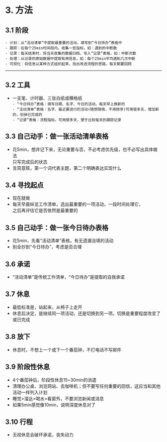 # 3. 方法

## 3.1 阶段
`- 计划：从“活动清单”中提取最重要的活动，填写到“今日待办”表格中`  
`- 跟踪：在每个25min时间段内，收集一些指标，如：遇到的中断数`  
`- 记录：每天结束时，将当天收集的数据归档，写入“记录”表格，如：中断次数`  
`- 处理：从记录的原始数据中提取有用信息，如：每个25min平均遇到几次中断`  
`- 可视化：将信息以某种方式组织起来，找出改进流程的思路，每天都要回顾`  
***
## 3.2 工具
- 一支笔、计时器、三张白纸或横格纸  
`- “今日待办”表格：填写日期、名字、今日的活动。每天早上换新的`  
`- “活动清单”表格：名字、最近要进行的活动(随想随填，不用排序)可用很多天，增加新的，划掉已完成的`  
`- “记录”表格：流程指标。可用很多天，便于比较每天的跟踪记录`  

## 3.3 自己动手：做一张活动清单表格
- 花5min，想并记下来，无论重要与否，不必考虑优先级，也不必写出具体做法  
只写完成后的状态  
- 言简意赅，第一个词代表主题，第二个明确表达实现什么

## 3.4 寻找起点
- 现在就做  
- 每天早晨纵览工作清单，选出最重要的一项活动，一段时间处理它，  
之后再评估它是否依然是最重要的

## 3.5 自己动手：做一张今日待办表格
- 花5min，先看“活动清单”表格，有无遗漏没填的活动  
- 别全抄到“今日待办”，考虑是否合理

## 3.6 承诺
- “活动清单”是传统工作清单，“今日待办”是提取的自我承诺

## 3.7 休息
- 最低标准是，站起来，从椅子上走开
- 休息后决定，是继续同一项活动，还是切换到另一项。切换是重要程度改变了或已完成

## 3.8 放下
- 休息时，不想上一个或下一个番茄钟，不打电话不写邮件 

## 3.9 阶段性休息
- 4个番茄钟后，阶段性休息15~30min的消遣
- 清理办公桌、浏览网站、去咖啡机；但不要写任何重要的回信，这应当和其他活动一样列入计划
- 睡觉>溜达>喝水>看窗外，不要浏览新闻或消息
- 如果5min感觉像10min，说明深度休息对了  

## 3.10 行程
- 无视休息会破坏承诺，丧失动力

